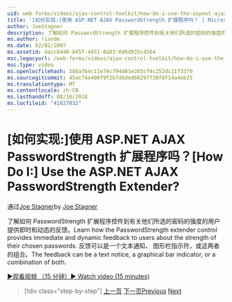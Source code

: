 ```yaml
---
uid: web-forms/videos/ajax-control-toolkit/how-do-i-use-the-aspnet-ajax-passwordstrength-extender
title: '[如何实现:]使用 ASP.NET AJAX PasswordStrength 扩展程序吗？ | Microsoft Docs'
author: JoeStagner
description: 了解如何 PasswordStrength 扩展程序控件到有关他们所选的密码的强度的用户提供即时和动态的反馈。 反馈 c 中...
ms.author: riande
ms.date: 02/01/2007
ms.assetid: 4acc8d48-845f-4451-8a83-0d6d935c4564
msc.legacyurl: /web-forms/videos/ajax-control-toolkit/how-do-i-use-the-aspnet-ajax-passwordstrength-extender
msc.type: video
ms.openlocfilehash: 588a7b4c11e74c794d81e203cf4c252dc11f3370
ms.sourcegitcommit: 45ac74e400f9f2b7dbded66297730f6f14a4eb25
ms.translationtype: MT
ms.contentlocale: zh-CN
ms.lasthandoff: 08/16/2018
ms.locfileid: "41827032"
---
```

<a name="how-do-i-use-the-aspnet-ajax-passwordstrength-extender"></a><span data-ttu-id="10524-105">[如何实现:]使用 ASP.NET AJAX PasswordStrength 扩展程序吗？</span><span class="sxs-lookup"><span data-stu-id="10524-105">[How Do I:] Use the ASP.NET AJAX PasswordStrength Extender?</span></span>
====================
<span data-ttu-id="10524-106">通过[Joe Stagner](https://github.com/JoeStagner)</span><span class="sxs-lookup"><span data-stu-id="10524-106">by [Joe Stagner](https://github.com/JoeStagner)</span></span>

<span data-ttu-id="10524-107">了解如何 PasswordStrength 扩展程序控件到有关他们所选的密码的强度的用户提供即时和动态的反馈。</span><span class="sxs-lookup"><span data-stu-id="10524-107">Learn how the PasswordStrength extender control provides immediate and dynamic feedback to users about the strength of their chosen passwords.</span></span> <span data-ttu-id="10524-108">反馈可以是一个文本通知、 图形栏指示符，或这两者的组合。</span><span class="sxs-lookup"><span data-stu-id="10524-108">The feedback can be a text notice, a graphical bar indicator, or a combination of both.</span></span>

[<span data-ttu-id="10524-109">&#9654;观看视频 （15 分钟）</span><span class="sxs-lookup"><span data-stu-id="10524-109">&#9654; Watch video (15 minutes)</span></span>](https://channel9.msdn.com/Blogs/ASP-NET-Site-Videos/how-do-i-use-the-aspnet-ajax-passwordstrength-extender)

> [!div class="step-by-step"]
> <span data-ttu-id="10524-110">[上一页](how-do-i-use-the-aspnet-ajax-dropshadow-extender.md)
> [下一页](how-do-i-get-started-with-the-aspnet-ajax-animation-extender-control.md)</span><span class="sxs-lookup"><span data-stu-id="10524-110">[Previous](how-do-i-use-the-aspnet-ajax-dropshadow-extender.md)
[Next](how-do-i-get-started-with-the-aspnet-ajax-animation-extender-control.md)</span></span>
